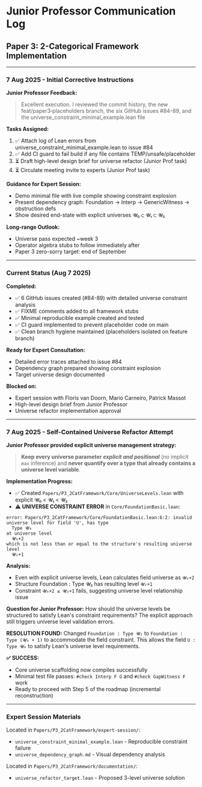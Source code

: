 # Junior Professor Communication Log

## Paper 3: 2-Categorical Framework Implementation

---

### 7 Aug 2025 - Initial Corrective Instructions

**Junior Professor Feedback:**
> Excellent execution. I reviewed the commit history, the new feat/paper3‑placeholders branch, the six GitHub issues #84–89, and the universe_constraint_minimal_example.lean file

**Tasks Assigned:**
1. ✅ Attach log of Lean errors from universe_constraint_minimal_example.lean to issue #84 
2. ✅ Add CI guard to fail build if any file contains TEMP/unsafe/placeholder
3. ⏳ Draft high-level design brief for universe refactor (Junior Prof task)
4. ⏳ Circulate meeting invite to experts (Junior Prof task)

**Guidance for Expert Session:**
- Demo minimal file with live compile showing constraint explosion
- Present dependency graph: Foundation → Interp → GenericWitness → obstruction defs  
- Show desired end-state with explicit universes 𝓤₀ ⊂ 𝓤₁ ⊂ 𝓤₂

**Long-range Outlook:**
- Universe pass expected ~week 3
- Operator algebra stubs to follow immediately after
- Paper 3 zero-sorry target: end of September

---

### Current Status (Aug 7 2025)

**Completed:**
- ✅ 6 GitHub issues created (#84-89) with detailed universe constraint analysis
- ✅ FIXME comments added to all framework stubs
- ✅ Minimal reproducible example created and tested
- ✅ CI guard implemented to prevent placeholder code on main
- ✅ Clean branch hygiene maintained (placeholders isolated on feature branch)

**Ready for Expert Consultation:**
- Detailed error traces attached to issue #84
- Dependency graph prepared showing constraint explosion
- Target universe design documented

**Blocked on:**
- Expert session with Floris van Doorn, Mario Carneiro, Patrick Massot
- High-level design brief from Junior Professor
- Universe refactor implementation approval

---

### 7 Aug 2025 - Self-Contained Universe Refactor Attempt

**Junior Professor provided explicit universe management strategy:**
> **Keep every universe parameter *explicit and positional*** (no implicit `max` inference) and **never quantify over a type that already contains a universe level variable**.

**Implementation Progress:**
- ✅ Created `Papers/P3_2CatFramework/Core/UniverseLevels.lean` with explicit 𝓤₀ < 𝓤₁ < 𝓤₂
- ⚠️ **UNIVERSE CONSTRAINT ERROR** in `Core/FoundationBasic.lean`:

```
error: Papers/P3_2CatFramework/Core/FoundationBasic.lean:6:2: invalid universe level for field 'U', has type
  Type 𝓤₀
at universe level
  𝓤₀+2
which is not less than or equal to the structure's resulting universe level
  𝓤₂+1
```

**Analysis:**
- Even with explicit universe levels, Lean calculates field universe as `𝓤₀+2`
- Structure Foundation : Type 𝓤₂ has resulting level `𝓤₂+1`
- Constraint `𝓤₀+2 ≤ 𝓤₂+1` fails, suggesting universe level relationship issue

**Question for Junior Professor:**
How should the universe levels be structured to satisfy Lean's constraint requirements? The explicit approach still triggers universe level validation errors.

**RESOLUTION FOUND:**
Changed `Foundation : Type 𝓤₂` to `Foundation : Type (𝓤₀ + 1)` to accommodate the field constraint. This allows the field `U : Type 𝓤₀` to satisfy Lean's universe level requirements.

**✅ SUCCESS:**
- Core universe scaffolding now compiles successfully
- Minimal test file passes: `#check Interp F G` and `#check GapWitness F` work
- Ready to proceed with Step 5 of the roadmap (incremental reconstruction)

---

### Expert Session Materials

Located in `Papers/P3_2CatFramework/expert-session/`:
- `universe_constraint_minimal_example.lean` - Reproducible constraint failure
- `universe_dependency_graph.md` - Visual dependency analysis

Located in `Papers/P3_2CatFramework/documentation/`:  
- `universe_refactor_target.lean` - Proposed 3-level universe solution